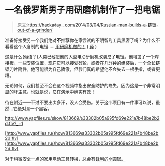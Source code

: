 # 一名俄罗斯男子用研磨机制作了一把电锯

> 原文:[https://hackaday . com/2014/03/04/Russian-man-builds-a-链锯-out-of-a-grinder/](https://hackaday.com/2014/03/04/russian-man-builds-a-chainsaw-out-of-a-grinder/)

准备好接受另一个我们绝对**不**推荐你在家尝试的不明智的工具黑客了吗？为什么不看看这个人自制的电锯……[用研磨机做的！](http://www.yaplakal.com/forum28/topic746721.html) ( [译](http://translate.google.com/translate?hl=en&sl=auto&tl=en&prev=_dd&u=http%3A%2F%2Fwww.yaplakal.com%2Fforum28%2Ftopic746721.html) )

这是什么(俄语？)人类已经把他的大型电动研磨机改装成了电锯。他增加了一个焊接板，一些安装位置，现在它可以接受砂轮，或者在几分钟的组装后，一个全长链锯刀片附件。他可能很为自己骄傲，但我们真的希望他不会失去一根手指，或者更糟。

无论如何，我们甚至不会在这个视频中指出安全防护的缺失，因为这是一个非常明显的坏主意。也就是说，它在演示中确实有效！

待在附近——不过不要出太多汗，没人会受伤。关于这个项目有一件事可以说，虽然…它绝对是一个黑客。

 <http://www.yapfiles.ru/show/813669/a33302b05a995fd69e221a7b48be2b2d.flv?_=1>

[http://www.yapfiles.ru/show/813669/a33302b05a995fd69e221a7b48be2b2d.flv](http://www.yapfiles.ru/show/813669/a33302b05a995fd69e221a7b48be2b2d.flv)

对于稍微安全一点的家用电动工具转换，总会有[锋利的小圆锯。](http://hackaday.com/2014/02/20/scrappy-lil-circular-saw/)